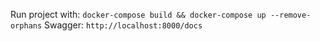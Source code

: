 Run project with: `docker-compose build && docker-compose up --remove-orphans`
Swagger: `http://localhost:8000/docs`
